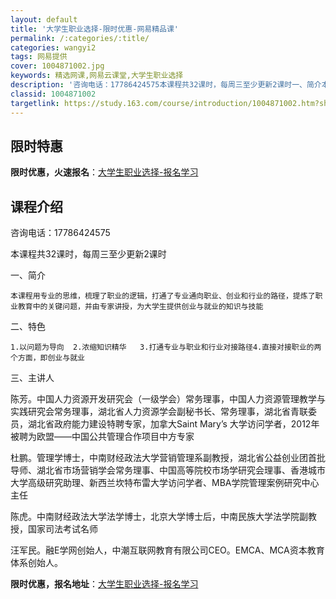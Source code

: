 ```yaml
---
layout: default
title: '大学生职业选择-限时优惠-网易精品课'
permalink: /:categories/:title/
categories: wangyi2
tags: 网易提供
cover: 1004871002.jpg
keywords: 精选网课,网易云课堂,大学生职业选择
description: '咨询电话：17786424575本课程共32课时，每周三至少更新2课时一、简介本课程用专业的思维，梳理了职业的逻辑，打通'
classid: 1004871002
targetlink: https://study.163.com/course/introduction/1004871002.htm?share=1&shareId=1025206652&utm_campaign=share&utm_medium=iphoneShare&utm_source=&utm_u=1025206652
---
```


## 限时特惠

**限时优惠，火速报名**：[大学生职业选择-报名学习](https://study.163.com/course/introduction/1004871002.htm?share=1&shareId=1025206652&utm_campaign=share&utm_medium=iphoneShare&utm_source=&utm_u=1025206652)

## 课程介绍

咨询电话：17786424575

本课程共32课时，每周三至少更新2课时

一、简介

    本课程用专业的思维，梳理了职业的逻辑，打通了专业通向职业、创业和行业的路径，提炼了职业教育中的关键问题，并由专家讲授，为大学生提供创业与就业的知识与技能

 二、特色

    1.以问题为导向  2.浓缩知识精华   3.打通专业与职业和行业对接路径4.直接对接职业的两个方面，即创业与就业

三、主讲人

陈芳。中国人力资源开发研究会（一级学会）常务理事，中国人力资源管理教学与实践研究会常务理事，湖北省人力资源学会副秘书长、常务理事，湖北省青联委员，湖北省政府能力建设特聘专家，加拿大Saint Mary’s 大学访问学者，2012年被聘为欧盟——中国公共管理合作项目中方专家

杜鹏。管理学博士，中南财经政法大学营销管理系副教授，湖北省公益创业团首批导师、湖北省市场营销学会常务理事、中国高等院校市场学研究会理事、香港城市大学高级研究助理、新西兰坎特布雷大学访问学者、MBA学院管理案例研究中心主任

陈虎。中南财经政法大学法学博士，北京大学博士后，中南民族大学法学院副教授，国家司法考试名师

汪军民。融E学网创始人，中潮互联网教育有限公司CEO。EMCA、MCA资本教育体系创始人。

**限时优惠，报名地址**：[大学生职业选择-报名学习](https://study.163.com/course/introduction/1004871002.htm?share=1&shareId=1025206652&utm_campaign=share&utm_medium=iphoneShare&utm_source=&utm_u=1025206652)

